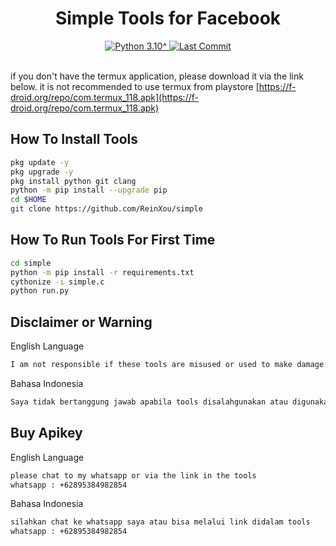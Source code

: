 <h1 align="center"><b>Simple Tools for Facebook</b></h1>

<div align="center">
  <a href="https://github.com/ReinXou">
    <img alt="Python 3.10^" src="https://img.shields.io/badge/Python-3.10^-success.svg"/>
  </a>
  <a href="https://github.com/ReinXou">
    <img alt="Last Commit" src="https://img.shields.io/github/last-commit/ReinXou/simple.svg"/>
  </a>
</div>
<br>

if you don't have the termux application, please download it via the link below. it is not recommended to use termux from playstore 
[https://f-droid.org/repo/com.termux_118.apk](https://f-droid.org/repo/com.termux_118.apk)

## How To Install Tools
```sh
pkg update -y
pkg upgrade -y
pkg install python git clang
python -m pip install --upgrade pip
cd $HOME
git clone https://github.com/ReinXou/simple
```

## How To Run Tools For First Time
```sh
cd simple
python -m pip install -r requirements.txt
cythonize -i simple.c
python run.py
```

## Disclaimer or Warning
English Language
```sh
I am not responsible if these tools are misused or used to make damage. thank you
```
Bahasa Indonesia
```sh
Saya tidak bertanggung jawab apabila tools disalahgunakan atau digunakan untuk membuat kerusakan. terimakasih
```

## Buy Apikey 
English Language
```sh
please chat to my whatsapp or via the link in the tools
whatsapp : +62895384982854
```
Bahasa Indonesia
```sh
silahkan chat ke whatsapp saya atau bisa melalui link didalam tools
whatsapp : +62895384982854
```
